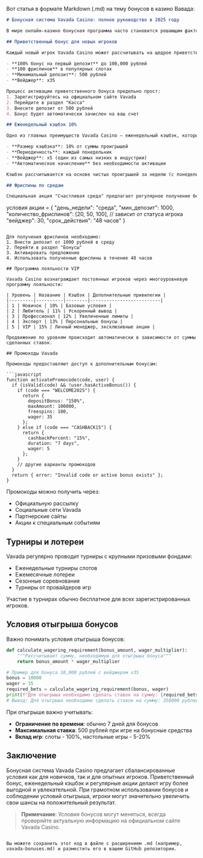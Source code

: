 Вот статья в формате Markdown (.md) на тему бонусов в казино Вавада:

```markdown
# Бонусная система Vavada Casino: полное руководство в 2025 году

В мире онлайн-казино бонусная программа часто становится решающим фактором при выборе платформы для игры. Vavada Casino предлагает разнообразную систему поощрений, которая привлекает как новичков, так и опытных игроков. В этой статье мы рассмотрим все аспекты бонусной программы Vavada.

## Приветственный бонус для новых игроков

Каждый новый игрок Vavada Casino может рассчитывать на щедрое приветственное предложение:

- **100% бонус на первый депозит** до 100,000 рублей
- **100 фриспинов** в популярных слотах
- **Минимальный депозит**: 500 рублей
- **Вейджер**: x35

Процесс активации приветственного бонуса предельно прост:
1. Зарегистрируйтесь на официальном сайте Vavada
2. Перейдите в раздел "Касса"
3. Внесите депозит от 500 рублей
4. Бонус будет автоматически зачислен на ваш счет

## Еженедельный кэшбэк 10%

Одно из главных преимуществ Vavada Casino — еженедельный кэшбэк, который возвращает часть проигранных средств:

- **Размер кэшбэка**: 10% от суммы проигрышей
- **Периодичность**: каждый понедельник
- **Вейджер**: x5 (один из самых низких в индустрии)
- **Автоматическое начисление** без необходимости активации

Кэшбэк рассчитывается на основе чистых проигрышей за неделю (с понедельника по воскресенье) и является страховкой от неудачных серий.

## Фриспины по средам

Специальная акция "Счастливая среда" предлагает регулярное получение бесплатных вращений:

```
условия акции = {
  "день_недели": "среда",
  "мин_депозит": 1000,
  "количество_фриспинов": [20, 50, 100], // зависит от статуса игрока
  "вейджер": 30,
  "срок_действия": "48 часов"
}
```

Для получения фриспинов необходимо:
1. Внести депозит от 1000 рублей в среду
2. Перейти в раздел "Бонусы"
3. Активировать предложение
4. Использовать полученные фриспины в течение 48 часов

## Программа лояльности VIP

Vavada Casino вознаграждает постоянных игроков через многоуровневую программу лояльности:

| Уровень | Название | Кэшбэк | Дополнительные привилегии |
|---------|----------|--------|--------------------------|
| 1 | Новичок | 10% | Базовые условия |
| 2 | Любитель | 11% | Ускоренный вывод |
| 3 | Профессионал | 12% | Увеличенные лимиты |
| 4 | Эксперт | 13% | Персональные бонусы |
| 5 | VIP | 15% | Личный менеджер, эксклюзивные акции |

Продвижение по уровням происходит автоматически в зависимости от суммы сделанных ставок.

## Промокоды Vavada

Промокоды предоставляют доступ к дополнительным бонусам:

```javascript
function activatePromocode(code, user) {
  if (isValid(code) && !user.hasActiveBonus()) {
    if (code === "WELCOME2025") {
      return {
        depositBonus: "150%",
        maxAmount: 100000,
        freespins: 100,
        wager: 35
      };
    } else if (code === "CASHBACK15") {
      return {
        cashbackPercent: "15%",
        duration: "7 days",
        wager: 5
      };
    }
    // другие варианты промокодов
  }
  return { error: "Invalid code or active bonus exists" };
}
```

Промокоды можно получить через:
- Официальную рассылку
- Социальные сети Vavada
- Партнерские сайты
- Акции к специальным событиям

## Турниры и лотереи

Vavada регулярно проводит турниры с крупными призовыми фондами:

- Еженедельные турниры слотов
- Ежемесячные лотереи
- Сезонные соревнования
- Турниры от провайдеров игр

Участие в турнирах обычно бесплатное для всех зарегистрированных игроков.

## Условия отыгрыша бонусов

Важно понимать условия отыгрыша бонусов:

```python
def calculate_wagering_requirement(bonus_amount, wager_multiplier):
    """Рассчитывает сумму, необходимую для отыгрыша бонуса"""
    return bonus_amount * wager_multiplier

# Пример для бонуса 10,000 рублей с вейджером x35
bonus = 10000
wager = 35
required_bets = calculate_wagering_requirement(bonus, wager)
print(f"Для отыгрыша необходимо сделать ставок на сумму: {required_bets} рублей")
# Вывод: Для отыгрыша необходимо сделать ставок на сумму: 350000 рублей
```

При отыгрыше важно учитывать:
- **Ограничение по времени**: обычно 7 дней для бонусов
- **Максимальная ставка**: 500 рублей при игре на бонусные средства
- **Вклад игр**: слоты - 100%, настольные игры - 5-20%

## Заключение

Бонусная система Vavada Casino предлагает сбалансированные условия как для новичков, так и для опытных игроков. Приветственный бонус, еженедельный кэшбэк и регулярные акции делают игру более выгодной и увлекательной. При грамотном использовании бонусов и соблюдении условий отыгрыша, игроки могут значительно увеличить свои шансы на положительный результат.

> **Примечание**: Условия бонусов могут меняться, всегда проверяйте актуальную информацию на официальном сайте Vavada Casino.
```

Вы можете сохранить этот код в файле с расширением .md (например, vavada-bonuses.md) и разместить его в вашем GitHub репозитории.
